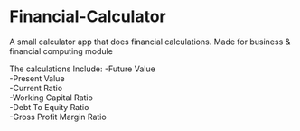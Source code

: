 # Financial-Calculator
A small calculator app that does financial calculations. Made for business &amp; financial computing module

The calculations Include:
  -Future Value  
  -Present Value  
  -Current Ratio  
  -Working Capital Ratio  
  -Debt To Equity Ratio  
  -Gross Profit Margin Ratio  
